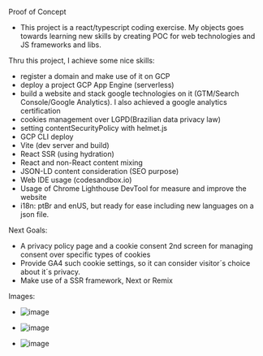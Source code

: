 Proof of Concept

- This project is a react/typescript coding exercise. My objects goes towards
  learning new skills by creating POC for web technologies and JS frameworks and
  libs.

Thru this project, I achieve some nice skills:

- register a domain and make use of it on GCP
- deploy a project GCP App Engine (serverless)
- build a website and stack google technologies on it (GTM/Search Console/Google
  Analytics). I also achieved a google analytics certification
- cookies management over LGPD(Brazilian data privacy law)
- setting contentSecurityPolicy with helmet.js
- GCP CLI deploy
- Vite (dev server and build)
- React SSR (using hydration)
- React and non-React content mixing
- JSON-LD content consideration (SEO purpose)
- Web IDE usage (codesandbox.io)
- Usage of Chrome Lighthouse DevTool for measure and improve the website
- i18n: ptBr and enUS, but ready for ease including new languages on a json
  file.

Next Goals:

- A privacy policy page and a cookie consent 2nd screen for managing consent
  over specific types of cookies
- Provide GA4 such cookie settings, so it can consider visitor´s choice about
  it´s privacy.
- Make use of a SSR framework, Next or Remix

Images:
- ![image](https://github.com/emenni/digiven/assets/31324812/32940b20-cb9c-45ab-840c-d8a5c79e03c5)

- ![image](https://github.com/emenni/digiven/assets/31324812/70ed220d-58e7-43cb-b517-9ffca7b88037)

- ![image](https://github.com/emenni/digiven/assets/31324812/a78098d3-bf5b-440d-a078-4ad6d2480fa0)


